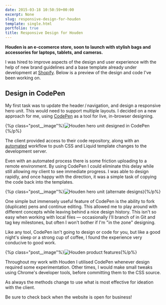 ```yaml
---
date: 2015-03-18 10:50:59+00:00
excerpt: None
slug: responsive-design-for-houden
template: single.html
portfolio: true
title: Responsive Design for Houden
---
```


**Houden is an e-ccomerce store, soon to launch with stylish bags and accessories for laptops, tablets, and cameras.**

I was hired to improve aspects of the design and user experience with the help of new brand guidelines and a base template already under development at [Shopify](http://www.shopify.com/). Below is a preview of the design and code I've been working on.


## Design in CodePen


My first task was to update the header / navigation, and design a responsive hero unit. This would need to support multiple layouts. I decided on a new approach for me, using [CodePen](http://codepen.io/) as a tool for live, in-browser designing.

{%p class="post__image"%}![Houden hero unit designed in CodePen](/wp-content/uploads/2015/03/houden-hero-codepen-dev.png){%/p%}

The client provided access to their code repository, along with an [automated](/2013/03/12/automation/) workflow to push CSS and Liquid template changes to the development server.

Even with an automated process there is some friction uploading to a remote environment. By using CodePen I could eliminate this delay while still allowing my client to see immediate progress. I was able to design rapidly, and once happy with the direction, it was a simple task of copying the code back into the templates.

{%p class="post__image"%}![Houden hero unit (alternate designs)](/wp-content/uploads/2015/03/houden-hero-alt.png){%/p%}

One simple but immensely useful feature of CodePen is the ability to fork (duplicate) pens and continue editing. This allowed me to play around with different concepts while leaving behind a nice design history. This isn't so easy when working with local files — occasionally I'll branch of in Git and tag key milestones, but often I won't bother if I'm "in the zone" designing.

Like any tool, CodePen isn't going to design or code for you, but like a good night's sleep or a strong cup of coffee, I found the experience very conducive to good work.

{%p class="post__image"%}![Houden product features](/wp-content/uploads/2015/03/houden-product-features.png){%/p%}

Throughout my work with Houden I utilised CodePen whenever design required some experimentation. Other times, I would make small tweaks using Chrome's developer tools, before committing them to the CSS source.

As always the methods change to use what is most effective for ideation with the client.

Be sure to check back when the website is open for business!
